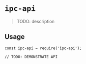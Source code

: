 # `ipc-api`

> TODO: description

## Usage

```
const ipc-api = require('ipc-api');

// TODO: DEMONSTRATE API
```
